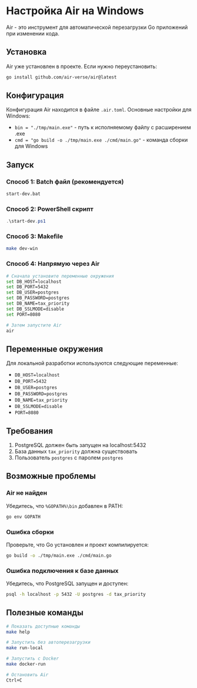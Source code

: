 # Настройка Air на Windows

Air - это инструмент для автоматической перезагрузки Go приложений при изменении кода.

## Установка

Air уже установлен в проекте. Если нужно переустановить:

```bash
go install github.com/air-verse/air@latest
```

## Конфигурация

Конфигурация Air находится в файле `.air.toml`. Основные настройки для Windows:

- `bin = "./tmp/main.exe"` - путь к исполняемому файлу с расширением .exe
- `cmd = "go build -o ./tmp/main.exe ./cmd/main.go"` - команда сборки для Windows

## Запуск

### Способ 1: Batch файл (рекомендуется)
```bash
start-dev.bat
```

### Способ 2: PowerShell скрипт
```powershell
.\start-dev.ps1
```

### Способ 3: Makefile
```bash
make dev-win
```

### Способ 4: Напрямую через Air
```bash
# Сначала установите переменные окружения
set DB_HOST=localhost
set DB_PORT=5432
set DB_USER=postgres
set DB_PASSWORD=postgres
set DB_NAME=tax_priority
set DB_SSLMODE=disable
set PORT=8080

# Затем запустите Air
air
```

## Переменные окружения

Для локальной разработки используются следующие переменные:

- `DB_HOST=localhost`
- `DB_PORT=5432`
- `DB_USER=postgres`
- `DB_PASSWORD=postgres`
- `DB_NAME=tax_priority`
- `DB_SSLMODE=disable`
- `PORT=8080`

## Требования

1. PostgreSQL должен быть запущен на localhost:5432
2. База данных `tax_priority` должна существовать
3. Пользователь `postgres` с паролем `postgres`

## Возможные проблемы

### Air не найден
Убедитесь, что `%GOPATH%\bin` добавлен в PATH:
```bash
go env GOPATH
```

### Ошибка сборки
Проверьте, что Go установлен и проект компилируется:
```bash
go build -o ./tmp/main.exe ./cmd/main.go
```

### Ошибка подключения к базе данных
Убедитесь, что PostgreSQL запущен и доступен:
```bash
psql -h localhost -p 5432 -U postgres -d tax_priority
```

## Полезные команды

```bash
# Показать доступные команды
make help

# Запустить без автоперезагрузки
make run-local

# Запустить с Docker
make docker-run

# Остановить Air
Ctrl+C
``` 